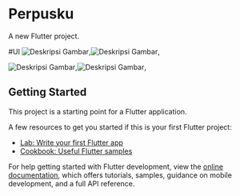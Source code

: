 # Perpusku

A new Flutter project.


#UI
![Deskripsi Gambar](https://github.com/Fajarr021123/Perpusku/blob/master/UI_awal.png),![Deskripsi Gambar](https://github.com/Fajarr021123/Perpusku/blob/master/UI_LOGIN.png),


![Deskripsi Gambar](https://github.com/Fajarr021123/Perpusku/blob/master/UI_HOME.png),![Deskripsi Gambar](https://github.com/Fajarr021123/Perpusku/blob/master/UI_DETAIL.png),


## Getting Started

This project is a starting point for a Flutter application.

A few resources to get you started if this is your first Flutter project:

- [Lab: Write your first Flutter app](https://docs.flutter.dev/get-started/codelab)
- [Cookbook: Useful Flutter samples](https://docs.flutter.dev/cookbook)

For help getting started with Flutter development, view the
[online documentation](https://docs.flutter.dev/), which offers tutorials,
samples, guidance on mobile development, and a full API reference.
